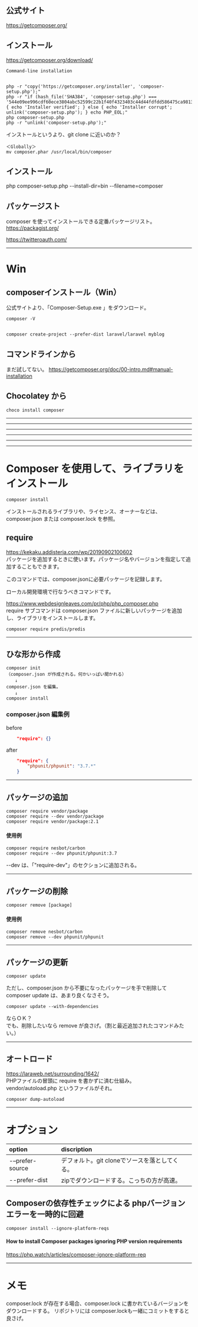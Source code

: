 ## 公式サイト
https://getcomposer.org/  

## インストール
https://getcomposer.org/download/  
```
Command-line installation


php -r "copy('https://getcomposer.org/installer', 'composer-setup.php');"
php -r "if (hash_file('SHA384', 'composer-setup.php') === '544e09ee996cdf60ece3804abc52599c22b1f40f4323403c44d44fdfdd586475ca9813a858088ffbc1f233e9b180f061') { echo 'Installer verified'; } else { echo 'Installer corrupt'; unlink('composer-setup.php'); } echo PHP_EOL;"
php composer-setup.php
php -r "unlink('composer-setup.php');"
```

インストールというより、git clone に近いのか？

```
＜Globally＞
mv composer.phar /usr/local/bin/composer
```

## インストール
php composer-setup.php --install-dir=bin --filename=composer



## パッケージスト
composer を使ってインストールできる定番パッケージリスト。  
https://packagist.org/  


https://twitteroauth.com/  


________________________________________________________________________
# Win
## composerインストール（Win）
公式サイトより、「Composer-Setup.exe 」をダウンロード。


```
composer -V


composer create-project --prefer-dist laravel/laravel myblog
```


## コマンドラインから
まだ試してない。
https://getcomposer.org/doc/00-intro.md#manual-installation


## Chocolatey から
```
choco install composer
```

_______________________________________________________________________
_______________________________________________________________________
_______________________________________________________________________
_______________________________________________________________________
_______________________________________________________________________
_______________________________________________________________________
# Composer を使用して、ライブラリをインストール
```
composer install
```
インストールされるライブラリや、ライセンス、オーナーなどは、composer.json または composer.lock を参照。


## require
https://kekaku.addisteria.com/wp/20190902100602  
パッケージを追加するときに使います。パッケージ名やバージョンを指定して追加することもできます。  

このコマンドでは、composer.jsonに必要パッケージを記録します。  

ローカル開発環境で行なうべきコマンドです。  

https://www.webdesignleaves.com/pr/php/php_composer.php  
require サブコマンドは composer.json ファイルに新しいパッケージを追加し、ライブラリをインストールします。  
```
composer require predis/predis
```

________________________________________________
## ひな形から作成
```
composer init
（composer.json が作成される。何かいっぱい聞かれる）
　　↓
composer.json を編集。
　　↓
composer install
```


### composer.json 編集例
before
```json
    "require": {}
```

after
```json
    "require": {
        "phpunit/phpunit": "3.7.*"
    }
```

________________________________________________
## パッケージの追加
```
composer require vendor/package
composer require --dev vendor/package
composer require vendor/package:2.1
```
#### 使用例
```
composer require nesbot/carbon
composer require --dev phpunit/phpunit:3.7
```

--dev は、「"require-dev"」のセクションに追加される。

________________________________________________
## パッケージの削除
```
composer remove [package]
```
#### 使用例
```
composer remove nesbot/carbon
composer remove --dev phpunit/phpunit
```

________________________________________________
## パッケージの更新
```
composer update
```
ただし、composer.json から不要になったパッケージを手で削除して composer update は、あまり良くなさそう。
```
composer update --with-dependencies
```
ならＯＫ？  
でも、削除したいなら remove が良さげ。（割と最近追加されたコマンドみたい。）


________________________________________________
## オートロード
https://laraweb.net/surrounding/1642/  
PHPファイルの冒頭に require を書かずに済む仕組み。  
vendor/autoload.php というファイルがそれ。

```
composer dump-autoload
```

_______________________________________________________________________
# オプション

|     option        |  discription                                 |
|:------------------|:---------------------------------------------|
|  -–prefer-source  |  デフォルト。git cloneでソースを落としてくる。  |
|  --prefer-dist    |  zipでダウンロードする。こっちの方が高速。      |


## Composerの依存性チェックによる phpバージョンエラーを一時的に回避
```
composer install --ignore-platform-reqs
```

#### How to install Composer packages ignoring PHP version requirements
https://php.watch/articles/composer-ignore-platform-req  


_______________________________________________________________________
# メモ
composer.lock が存在する場合、composer.lock に書かれているバージョンをダウンロードする。
リポジトリには composer.lockも一緒にコミットをすると良さげ。



